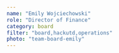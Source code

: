 ```yaml
---
name: "Emily Wojciechowski"
role: "Director of Finance"
category: board
filter: "board,hackutd,operations"
photo: "team-board-emily"
---
```

